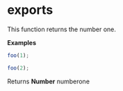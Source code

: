 # exports

This function returns the number one.


**Examples**

```javascript
foo(1);
```

```javascript
foo(2);
```



Returns **Number** numberone



